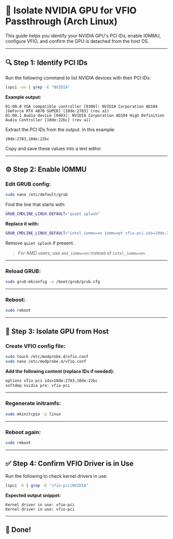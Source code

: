 # 🧰 Isolate NVIDIA GPU for VFIO Passthrough (Arch Linux)

This guide helps you identify your NVIDIA GPU's PCI IDs, enable IOMMU, configure VFIO, and confirm the GPU is detached from the host OS.

---

## 🔍 Step 1: Identify PCI IDs

Run the following command to list NVIDIA devices with their PCI IDs:

```bash
lspci -nn | grep -E "NVIDIA"
```

**Example output:**

```
01:00.0 VGA compatible controller [0300]: NVIDIA Corporation AD104 [GeForce RTX 4070 SUPER] [10de:2783] (rev a1)
01:00.1 Audio device [0403]: NVIDIA Corporation AD104 High Definition Audio Controller [10de:22bc] (rev a1)
```

Extract the PCI IDs from the output. In this example:

```
10de:2783,10de:22bc
```

Copy and save these values into a text editor.

---

## ⚙️ Step 2: Enable IOMMU

### Edit GRUB config:

```bash
sudo nano /etc/default/grub
```

Find the line that starts with:

```bash
GRUB_CMDLINE_LINUX_DEFAULT="quiet splash"
```

**Replace it with:**

```bash
GRUB_CMDLINE_LINUX_DEFAULT="intel_iommu=on iommu=pt vfio-pci.ids=10de:2783,10de:22bc"
```

Remove `quiet splash` if present.

> For AMD users, use `amd_iommu=on` instead of `intel_iommu=on`.

---

### Reload GRUB:

```bash
sudo grub-mkconfig -o /boot/grub/grub.cfg
```

---

### Reboot:

```bash
sudo reboot
```

---

## 🧩 Step 3: Isolate GPU from Host

### Create VFIO config file:

```bash
sudo touch /etc/modprobe.d/vfio.conf
sudo nano /etc/modprobe.d/vfio.conf
```

**Add the following content (replace IDs if needed):**

```bash
options vfio-pci ids=10de:2783,10de:22bc
softdep nvidia pre: vfio-pci
```

---

### Regenerate initramfs:

```bash
sudo mkinitcpio -p linux
```

---

### Reboot again:

```bash
sudo reboot
```

---

## ✅ Step 4: Confirm VFIO Driver is in Use

Run the following to check kernel drivers in use:

```bash
lspci -k | grep -E "vfio-pci|NVIDIA"
```

**Expected output snippet:**

```
Kernel driver in use: vfio-pci
Kernel driver in use: vfio-pci
```

---

## 🎉 Done!
